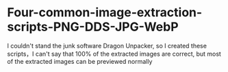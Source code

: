 # Four-common-image-extraction-scripts-PNG-DDS-JPG-WebP
I couldn't stand the junk software Dragon Unpacker, so I created these scripts，I can't say that 100% of the extracted images are correct, but most of the extracted images can be previewed normally

